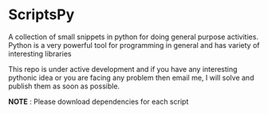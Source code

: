 # ScriptsPy
A collection of small snippets in python for doing general purpose activities. Python is a very powerful tool for programming in general and has variety of interesting libraries

This repo is under active development and if you have any interesting pythonic idea or you are facing any problem then email me, I will solve and publish them as soon as possible.



**NOTE** : Please download dependencies for each script
